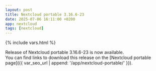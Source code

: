 ```yaml
---
layout: post
title: Nextcloud portable 3.16.6-23
date: 2025-07-06 16:11:00 +0200
app: nextcloud
tags: [nextcloud]
---
```

{% include vars.html %}

Release of Nextcloud portable 3.16.6-23 is now available.<br />
You can find links to download this release on the [Nextcloud portable page]({{ var_seo_url | append: '/app/nextcloud-portable/' }}).
